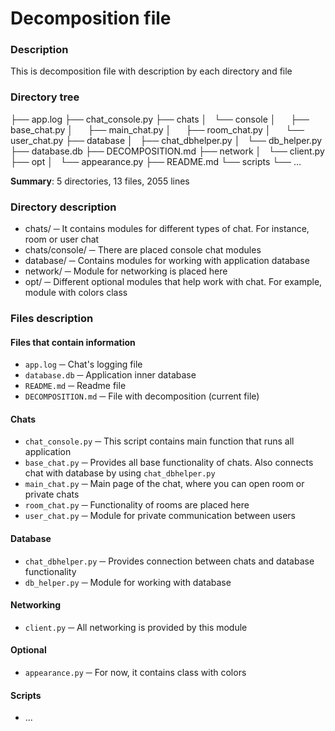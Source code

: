 # Decomposition file

### Description
This is decomposition file with description by each directory and file

### Directory tree
├── app.log
├── chat_console.py
├── chats
│   └── console
│       ├── base_chat.py
│       ├── main_chat.py
│       ├── room_chat.py
│       └── user_chat.py
├── database
│   ├── chat_dbhelper.py
│   └── db_helper.py
├── database.db
├── DECOMPOSITION.md
├── network
│   └── client.py
├── opt
│   └── appearance.py
├── README.md
└── scripts
    └── ...

__Summary__: 5 directories, 13 files, 2055 lines


### Directory description
- chats/ ─ It contains modules for different types of chat. For instance, room or user chat
- chats/console/ ─ There are placed console chat modules
- database/ ─ Contains modules for working with application database
- network/ ─ Module for networking is placed here
- opt/ ─ Different optional modules that help work with chat. For example, module with colors class

### Files description
#### Files that contain information
- ```app.log``` ─ Chat's logging file
- ```database.db``` ─ Application inner database
- ```README.md``` ─ Readme file
- ```DECOMPOSITION.md``` ─ File with decomposition (current file)

#### Chats
- ```chat_console.py``` ─ This script contains main function that runs all application
- ```base_chat.py``` ─ Provides all base functionality of chats. Also connects chat with database by using ```chat_dbhelper.py```
- ```main_chat.py``` ─ Main page of the chat, where you can open room or private chats
- ```room_chat.py``` ─ Functionality of rooms are placed here
- ```user_chat.py``` ─ Module for private communication between users

#### Database
- ```chat_dbhelper.py``` ─ Provides connection between chats and database functionality
- ```db_helper.py``` ─ Module for working with database

#### Networking
- ```client.py``` ─ All networking is provided by this module

#### Optional
- ```appearance.py``` ─ For now, it contains class with colors

#### Scripts
- ...
